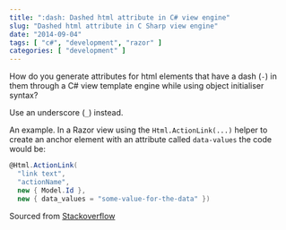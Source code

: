 ```yaml
---
title: ":dash: Dashed html attribute in C# view engine"
slug: "Dashed html attribute in C Sharp view engine"
date: "2014-09-04"
tags: [ "c#", "development", "razor" ]
categories: [ "development" ]
---
```


How do you generate attributes for html elements that have a dash (`-`) in them
through a C# view template engine while using object initialiser syntax?

Use an underscore (`_`) instead.

An example. In a Razor view using the `Html.ActionLink(...)` helper to create
an anchor element with an attribute called `data-values` the code would be:

```csharp
@Html.ActionLink(
  "link text",
  "actionName",
  new { Model.Id },
  new { data_values = "some-value-for-the-data" })
```

Sourced from
[Stackoverflow](https://stackoverflow.com/questions/9444805/how-to-specify-data-attributes-in-razor-e-g-data-externalid-23151-on-this/9444822#9444822)
